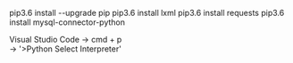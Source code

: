 pip3.6 install --upgrade pip
pip3.6 install lxml
pip3.6 install requests
pip3.6 install mysql-connector-python

Visual Studio Code 
	-> cmd + p	
	-> '>Python Select Interpreter'
